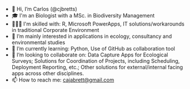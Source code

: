 - 👋 Hi, I’m Carlos (@cjbretts)
- 🎓 I'm an Biologist with a MSc. in Biodiversity Management
- 🧑🏽‍💻 I'm skilled with: R, Microsoft PowerApps, IT solutions/workarounds in traditional Corporate Environment
- 👀 I’m mainly interested in applications in ecology, consultancy and environmental studies
- 🌱 I’m currently learning: Python, Use of GitHub as collaboration tool
- 💞️ I’m looking to collaborate on: Data Capture Apps for Ecological Surveys; Solutions for Coordination of Projects, including Scheduling, Deployment Reporting, etc.; Other solutions for external/internal facing apps across other disciplines.
- 📫 How to reach me: cajabrett@gmail.com


<!---
cjbretts/cjbretts is a ✨ special ✨ repository because its `README.md` (this file) appears on your GitHub profile.
You can click the Preview link to take a look at your changes.
--->
